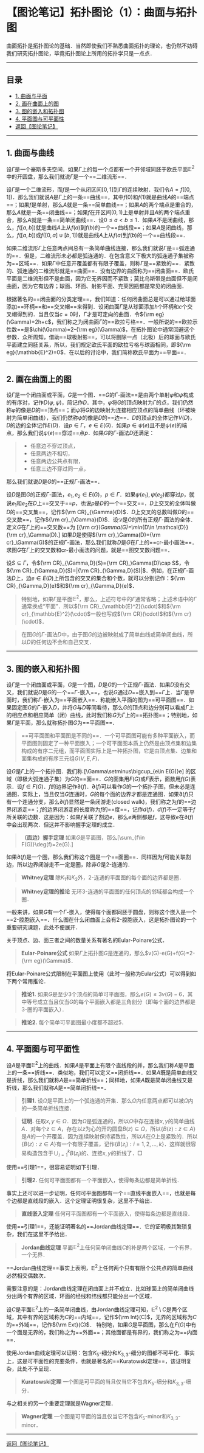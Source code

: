 # 【图论笔记】拓扑图论（1）：曲面与拓扑图

曲面拓扑是拓扑图论的基础．当然即使我们不熟悉曲面拓扑的理论，也仍然不妨碍我们研究拓扑图论，毕竟拓扑图论上所用的拓扑学只是一点点．

---

## 目录

+ <a href="#1">1. 曲面与平面</a>
+ <a href="#2">2. 画在曲面上的图</a>
+ <a href="#3">3. 图的嵌入和拓扑图</a>
+ <a href="#4">4. 平面图与可平面性</a>
+ <a href="/html/notes/graph-theory/graph-theory.html"> 返回【图论笔记】 </a>

---

## <a name="1"> 1. 曲面与曲线 </a>

设$\Gamma$是一个豪斯多夫空间．如果$\Gamma$上的每一个点都有一个开邻域同胚于欧氏平面$\mathbb{E}^2$中的开圆盘，那么我们就说$\Gamma$是一个==二维流形==．

设$\Gamma$是一个二维流形，而$f$是一个从闭区间$[0,1]$到$\Gamma$的连续映射．我们令$A=f([0,1])$．那么我们就说$A$是$\Gamma$上的一条==曲线==，其中$f(0)$和$f(1)$就是曲线$A$的==端点==；如果$f$是单射，那么$A$就是一条==简单曲线==；如果$A$的两个端点是重合的，那么$A$就是一条==闭曲线==；如果$f$在开区间$(0,1)$上是单射并且$A$的两个端点重合，那么$A$就是一条==简单闭曲线==．设$0\le a<b\le1$．如果$A$不是闭曲线，那么，$f([a,b])$就是曲线$A$上从$f(a)$到$f(b)$的一个==曲线段==；如果$A$是闭曲线，那么，$f([a,b])$或$f([0,a]\cup[b,1])$就是曲线$A$上从$f(a)$到$f(b)$的一个==曲线段==．

如果二维流形$\Gamma$上任意两点间总有一条简单曲线连接，那么我们就说$\Gamma$是==弧连通的==．但是，二维流形未必都是弧连通的．在包含意义下极大的弧连通子集被称为==区域==．如果$\Gamma$中任意开覆盖都有有限子覆盖，则称$\Gamma$是==紧致的==．紧致的、弧连通的二维流形就是==曲面==．没有边界的曲面称为==闭曲面==．欧氏平面是二维流形但不是曲面，因为它无界因而不紧致；莫比乌斯带是曲面但不是闭曲面，因为它有边界；球面、环面、射影平面、克莱因瓶都是常见的闭曲面．

根据著名的==闭曲面的分类定理==，我们知道：任何闭曲面总是可以通过给球面添加==环柄==和==交叉帽==来得到．设闭曲面$\Gamma$是从球面添加$h$个环柄和$c$个交叉帽得到的．当且仅当$c=0$时，$\Gamma$才是可定向的曲面．令${\rm eg}(\Gamma)=2h+c$，我们称之为闭曲面$\Gamma$的==欧拉亏格==．一般所说的==欧拉示性数==是$\chi(\Gamma)=2-{\rm eg}(\Gamma)$，在拓扑图论中通常回避这个参数．众所周知，借助==球极射影==，可以将删除一点（北极）后的球面与欧氏平面建立同胚关系，所以，我们规定欧氏平面的欧拉亏格与球面相同，即${\rm eg}(\mathbb{E}^2)=0$．在以后的讨论中，我们简称欧氏平面为==平面==．

---

## <a name="2"> 2. 画在曲面上的图 </a>

设$\Gamma$是一个闭曲面或平面，$G$是一个图．==$G$的$\Gamma$-画法==是由两个单射$\varphi$和$\psi$构成的有序对，记作$D(\varphi,\psi)$，简记作$D$．其中，$\varphi$将$G$的顶点映射为$\Gamma$的点，我们仍然称$\varphi$的像是$D$的==顶点==；而$\psi$将$G$的边映射为连接相应顶点的简单曲线（环被映射为简单闭曲线），我们仍然称$\psi$的像是$D$的==边==．$D$的顶点的全体记作$V(D)$，$D$的边的全体记作$E(D)$．设$p\in \Gamma$，$e\in E(G)$．如果$p\in \psi(e)$且不是$\psi(e)$的端点，那么我们说$\psi(e)$==穿过==点$p$．如果$G$的$\Gamma$-画法$D$还满足：
>+ 任意边不穿过顶点，
>+ 任意两边不相切，
>+ 任意两边公共点有限，
>+ 任意三边不穿过同一点，

那么我们就说$D$是$G$的==正规$\Gamma$-画法==．

设$D$是图$G$的正规$\Gamma$-画法，$e_1,e_2\in E(G)$，$p\in \Gamma$．如果$\psi(e_1),\psi(e_2)$都穿过$p$，就说$e_1$和$e_2$在$D$上==交叉于==$p$，也说$p$是$D$的一个==交叉==．$D$上交叉的全体叫做$D$的==交叉集==，记作${\rm CR}_{\Gamma}(D)$．$D$上交叉的总数叫做$D$的==交叉数==，记作${\rm cr}_{\Gamma}(D)$．设$\mathcal{D}$是$G$的所有正规$\Gamma$-画法的全体．定义$G$在$\Gamma$上的==交叉数==为
\[{\rm cr}_\Gamma(G)=\min_{D\in \mathcal{D}}{\rm cr}_\Gamma(D).\] 如果$D$是使得${\rm cr}_\Gamma(D)={\rm cr}_\Gamma(G)$的正规$\Gamma$-画法，那么我们就称$D$是$G$在$\Gamma$上的==cr-最小画法==．求图$G$在$\Gamma$上的交叉数和cr-最小画法的问题，就是==图交叉数问题==．

设$S\subseteq \Gamma$，令${\rm CR}_{\Gamma,D}(S)={\rm CR}_\Gamma(D)\cap S$，令${\rm CR}_{\Gamma,D}(S)=|{\rm CR}_{\Gamma,D}(S)|$．例如，在正规$\Gamma$-画法$D$上，边$e\in E(D)$上所包含的交叉的集合和个数，就可以分别记作：${\rm CR}_{\Gamma,D}(e)$和${\rm cr}_{\Gamma,D}(e)$．

>特别地，如果$\Gamma$是平面$\mathbb{E}^2$，那么，上述符号中的$\Gamma$通常省略；上述术语中的$\Gamma$通常换成“平面”．所以${\rm CR}_{\mathbb{E}^2}(\cdot)$和${\rm cr}_{\mathbb{E}^2}(\cdot)$一般也写成${\rm CR}(\cdot)$和${\rm cr}(\cdot)$．

>在图$G$的$\Gamma$-画法$D$中，由于图$G$的边被映射成了简单曲线或简单闭曲线，所以$D$的任何边不会和自己交叉．

---

## <a name="3"> 3. 图的嵌入和拓扑图 </a>

设$\Gamma$是一个闭曲面或平面，$G$是一个图，$D$是$G$的一个正规$\Gamma$-画法．如果$D$没有交叉，我们就说$D$是$G$的一个==$\Gamma$-嵌入==，也说$G$通过$D$==嵌入到==$\Gamma$上．当$\Gamma$是平面时，我们称$\Gamma$-嵌入为==平面嵌入==．称能嵌入平面的图为==可平面图==．如果固定图$G$的$\Gamma$-嵌入$D$，并将$G$与$D$等同看待，那么$G$的顶点和边分别可以看成$\Gamma$上的相应点和相应简单（闭）曲线，此时我们称$G$为$\Gamma$上的==拓扑图==；特别地，如果$\Gamma$是平面，那么就称拓扑图$G$为==平面图==．

>==可平面图和平面图是不同的==．一个可平面图可能有多种平面嵌入，而平面图则固定了一种平面嵌入；一个可平面图本质上仍然是由顶点集和边集构成的有序二元组，而平面图实际上是一种拓扑图，它是由顶点集、边集和面集构成的有序三元组$G(V,E,F)$．

设$G$是$\Gamma$上的一个拓扑图．我们称
\[\Gamma\setminus\bigcup_{e\in E(G)}e\]
的区域（即极大弧连通子集）为$G$的==面==．$G$的面集用$F(G)$或$F$表示，面数用$f(G)$表示．设$f\in F(G)$．$f$的边界记作$\partial(f)$．$\partial(f)$可以看作$G$的一个拓扑子图，但未必是连通图．实际上，当且仅当$G$连通时，$G$的每个面的边界才都是连通图．如果$\partial(f)$只有一个连通分支，那么$\partial(f)$显然是一条闭游走(closed walk)，我们称之为$f$的==边界闭游走==；$f$的边界闭游走的长度称为$f$的==度==，记作$d(f)$．$d(f)$不一定等于$f$所关联的边数．这是因为：如果$f$关联了割边$e$，那么$e$两侧都是$f$，这导致$e$在$\partial(f)$中会出现两次．但这并不影响握手定理的成立．

>**（面边）握手定理** 如果$G$是平面图，那么\[\sum_{f\in F(G)}\deg(f)=2e(G).\]

如果$\partial(f)$是一个圈，那么我们称这个圈是一个==面圈==．同样因为$f$可能关联割边，所以边界闭游走不一定是圈，除非$G$是2-连通的．

> **Whitney定理** 除$K_1$和$K_2$外，$2$-连通的平面图的每个面的边界都是圈．

> **Whitney定理的推论** 无环$3$-连通的平面图的任何顶点的邻域都会构成一个圈．

一般来讲，如果$G$有一个$\Gamma$-嵌入，使得每个面都同胚于圆盘，则称这个嵌入是一个==2-腔胞嵌入==．什么图在什么闭曲面上会有2-腔胞嵌入，这是拓扑图论的一个重要研究课题，此处不便展开．

关于顶点、边、面三者之间的数量关系有著名的Eular-Poinare公式．

> **Eular-Poinare公式** 如果$\Gamma$上拓扑图$G$是连通的，那么$v(G)-e(G)+f(G)=2-{\rm eg}(\Gamma)$．

将Eular-Poinare公式限制在平面图上使用（此时一般称为Eular公式）可以得到如下两个常用推论．

>**推论1.** 如果$G$是至少$3$个顶点的简单可平面图，那么$e(G)\le 3v(G)-6$，其中等号成立当且仅当$G$的每个平面嵌入都是三角剖分（即每个面的边界都是$3$-圈的平面嵌入）．

>**推论2.** 每个简单可平面图最小度都不超过$5$．

---

## <a name="4"> 4. 平面图与可平面性 </a>

设$A$是平面$\mathbb{E}^2$上的曲线．如果$A$是平面上有限个直线段的并，那么我们称$A$是平面上的一条==折线==．类似地，我们可以定义==闭折线==．如果$A$既是简单曲线又是折线，那么我们就称$A$是==简单折线==；同样地，如果$A$既是简单闭曲线又是折线，那么我们就称$A$是==简单闭折线==．

> **引理1.** 设$\Omega$是平面上的一个弧连通的开集．那么$\Omega$内任意两点都可以被$\Omega$内的一条简单折线连接．

> **证明.**	任取$x,y\in \Omega$．因为$\Omega$是弧连通的，所以$\Omega$中存在连接$x,y$的简单曲线$A$．对每个$z\in A$，存在以$z$为心的开的圆盘$B(z)\subseteq \Omega$，所以$\{B(z):z\in A\}$是$A$的一个开覆盖．因为连续映射保持紧致性，所以$A$在$\Omega$上是紧致的．所以$\{B(z):z\in A\}$有一个有限子覆盖，记作$\{B(z_i):i=1,2,\dots,k\}$．这样就很容易构造包含于$\cup_{i=1}^kB(z_i)$的、连接$x,y$的折线了．$\Box$

使用==引理1==，很容易证明如下引理．

> **引理2.** 任何可平面图都有一个平面嵌入，使得每条边都是简单折线．

事实上还可以进一步证明，任何可平面图都有一个==直线平面嵌入==，也就是每个边都是直线段的嵌入．这个定理证明很复杂，这里不予给出．

>**直线嵌入定理** 任何可平面图都有一个平面嵌入，使得每条边都是直线段．

使用==引理1==，还能证明著名的==Jordan曲线定理==．它的证明极其繁琐复杂，我们在这里不予给出．

> **Jordan曲线定理** 平面$\mathbb{E}^2$上任何简单闭曲线$C$的补是两个区域，一个有界，一个无界．

==Jordan曲线定理==事实上表明，$\mathbb{E}^2$上任何两个只有有限个公共点的简单曲线必然相交偶数次．

需要注意的是：Jordan曲线定理在闭曲面上并不成立．比如球面上的简单闭曲线分出两个有界的区域．环面的经线和纬线都只能分出一个区域．

设$C$是平面$\mathbb{E}^2$上的一条简单闭曲线，由Jordan曲线定理可知，$\mathbb{E}^2\setminus C$是两个区域，其中有界的区域称为$C$的==内域==，记作${\rm Int}(C)$，无界的区域称为$C$的==外域==，记作${\rm Ext}(C)$．
特别地，如果$G$是平面图，那么在$F(G)$中有一个面是无界的，我们称之为==外面==；其他面都是有界的，我们称之为==内面==．

使用Jordan曲线定理可以证明：包含$K_5$-细分和$K_{3,3}$-细分的图都不可平化．事实上，这是可平面性的充要条件，也就是著名的==Kuratowski定理==，该证明复杂，此处不予呈现．

> **Kuratowski定理** 一个图是可平面的当且仅当它不包含$K_5$-细分和$K_{3,3}$-细分．

与之相关的另一个重要定理就是Wagner定理．

> **Wagner定理** 一个图是可平面的当且仅当它不包含$K_5$-minor和$K_{3,3}$-minor．

---

<a href="/html/notes/graph-theory/graph-theory.html"> 返回【图论笔记】 </a>

